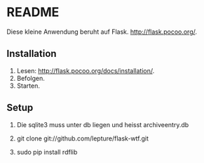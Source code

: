 # README

Diese kleine Anwendung beruht auf Flask. http://flask.pocoo.org/.


## Installation

1. Lesen: http://flask.pocoo.org/docs/installation/.
2. Befolgen.
3. Starten.


## Setup

1. Die sqlite3 muss unter db liegen und heisst archiveentry.db

2. git clone git://github.com/lepture/flask-wtf.git

3. sudo pip install rdflib
